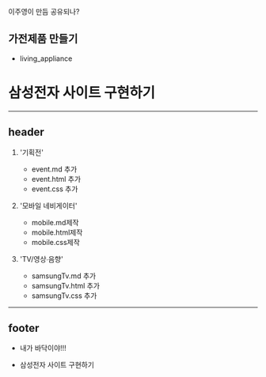 
이주영이 만듬 공유되나?

## 가전제품 만들기
 - living_appliance 


# 삼성전자 사이트 구현하기
---
## header

1. '기획전'
   - event.md 추가
   - event.html 추가
   - event.css 추가
2. '모바일 네비게이터'
   - mobile.md제작
   - mobile.html제작
   - mobile.css제작

3. 'TV/영상∙음향'
   - samsungTv.md 추가
   - samsungTv.html 추가
   - samsungTv.css 추가

---




## footer

- 내가 바닥이야!!!

- 삼성전자 사이트 구현하기

